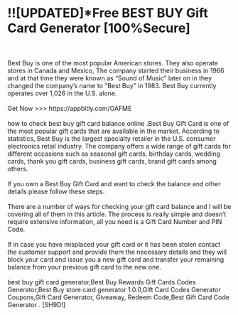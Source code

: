 # !![UPDATED]*Free BEST BUY Gift Card Generator [100%Secure]
<br>
<br>Best Buy is one of the most popular American stores. They also operate stores in Canada and Mexico, The company started their business in 1966 and at that time they were known as “Sound of Music” later on in they changed the company’s name to “Best Buy” in 1983. Best Buy currently operates over 1,026 in the U.S. alone.
<br>
<br>Get Now >>> https://appbitly.com/OAFME

<br>
<br>how to check best buy gift card balance online .Best Buy Gift Card is one of the most popular gift cards that are available in the market. According to statistics, Best Buy is the largest specialty retailer in the U.S. consumer electronics retail industry. The company offers a wide range of gift cards for different occasions such as seasonal gift cards, birthday cards, wedding cards, thank you gift cards, business gift cards, brand gift cards among others.
<br>
<br>If you own a Best Buy Gift Card and want to check the balance and other details please follow these steps.
<br>
<br>There are a number of ways for checking your gift card balance and I will be covering all of them in this article. The process is really simple and doesn’t require extensive information, all you need is a Gift Card Number and PIN Code.
<br>
<br>If in case you have misplaced your gift card or it has been stolen contact the customer support and provide them the necessary details and they will block your card and issue you a new gift card and transfer your remaining balance from your previous gift card to the new one.
<br>
<br>best buy gift card generator,Best Buy Rewards Gift Cards Codes Generator,Best Buy store card generator 1.0.0,Gift Card Codes Generator Coupons,Gift Card Generator, Giveaway, Redeem Code,Best Gift Card Code Generator . [SH9D!]
<br>
<br>
